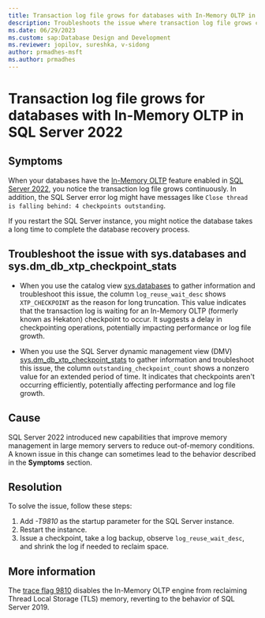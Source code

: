 ```yaml
---
title: Transaction log file grows for databases with In-Memory OLTP in SQL Server 2022
description: Troubleshoots the issue where transaction log file grows continuously for databases with In-Memory OLTP enabled in SQL Server 2022.
ms.date: 06/29/2023
ms.custom: sap:Database Design and Development
ms.reviewer: jopilov, sureshka, v-sidong
author: prmadhes-msft
ms.author: prmadhes
---
```

# Transaction log file grows for databases with In-Memory OLTP in SQL Server 2022

## Symptoms

When your databases have the [In-Memory OLTP](/sql/relational-databases/in-memory-oltp/overview-and-usage-scenarios) feature enabled in [SQL Server 2022](/sql/sql-server/what-s-new-in-sql-server-2022), you notice the transaction log file grows continuously. In addition, the SQL Server error log might have messages like `Close thread is falling behind: 4 checkpoints outstanding`.

If you restart the SQL Server instance, you might notice the database takes a long time to complete the database recovery process.

## Troubleshoot the issue with sys.databases and sys.dm_db_xtp_checkpoint_stats

- When you use the catalog view [sys.databases](/sql/relational-databases/system-catalog-views/sys-databases-transact-sql) to gather information and troubleshoot this issue, the column `log_reuse_wait_desc` shows `XTP_CHECKPOINT` as the reason for long truncation. This value indicates that the transaction log is waiting for an In-Memory OLTP (formerly known as Hekaton) checkpoint to occur. It suggests a delay in checkpointing operations, potentially impacting performance or log file growth.

- When you use the SQL Server dynamic management view (DMV) [sys.dm_db_xtp_checkpoint_stats](/sql/relational-databases/system-dynamic-management-views/sys-dm-db-xtp-checkpoint-stats-transact-sql) to gather information and troubleshoot this issue, the column `outstanding_checkpoint_count` shows a nonzero value for an extended period of time. It indicates that checkpoints aren't occurring efficiently, potentially affecting performance and log file growth.

## Cause

SQL Server 2022 introduced new capabilities that improve memory management in large memory servers to reduce out-of-memory conditions. A known issue in this change can sometimes lead to the behavior described in the **Symptoms** section.

## Resolution

To solve the issue, follow these steps:

1. Add *-T9810* as the startup parameter for the SQL Server instance.
1. Restart the instance.
1. Issue a checkpoint, take a log backup, observe `log_reuse_wait_desc`, and shrink the log if needed to reclaim space.

## More information

The [trace flag 9810](/sql/t-sql/database-console-commands/dbcc-traceon-trace-flags-transact-sql#tf9810) disables the In-Memory OLTP engine from reclaiming Thread Local Storage (TLS) memory, reverting to the behavior of SQL Server 2019.
